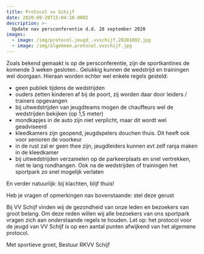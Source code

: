 ```yaml
---
title: Protocol vv Schijf
date: 2020-09-28T15:04:10.000Z
description: >-
  Update nav persconferentie d.d. 28 september 2020
images:
  - image: /img/protocol.jeugd_.vvschijf.20201002.jpg
  - image: /img/algemeen.protocol.vvschijf.jpg
---
```


Zoals bekend gemaakt is op de persconferentie, zijn de sportkantines de komende 3 weken gesloten.. Gelukkig kunnen de wedstrijd en trainingen wel doorgaan. Hieraan worden echter wel enkele regels gesteld:
 
* geen publiek tijdens de wedstrijden
* ouders zetten kinderen af bij de poort, zij worden  daar door leiders / trainers opgevangen
* bij uitwedstrijden van jeugdteams mogen de chauffeurs wel de wedstrijden bekijken (op 1,5 meter)
* mondkapjes in de auto zijn niet verplicht, maar dit wordt wel geadviseerd
* kleedkamers zijn geopend, jeugdspelers douchen thuis. Dit heeft ook voor senioren de voorkeur
* in de rust zal er geen thee  zijn, jeugdleiders kunnen evt zelf ranja maken in de kleedkamer
* bij uitwedstrijden verzamelen op de parkeerplaats en snel vertrekken, niet te lang rondhangen. Ook na de wedstrijden of trainingen het sportpark zo snel mogelijk verlaten
 
En verder natuurlijk: bij klachten, blijf thuis!
 
Heb je vragen of opmerkingen nav bovenstaande: stel deze gerust


Bij VV Schijf vinden wij de gezondheid van onze leden en bezoekers van groot belang.
Om deze reden willen wij alle bezoekers van ons sportpark vragen zich aan onderstaande regels te houden.
Let op: het protocol voor de jeugd van VV Schijf is op een aantal punten afwijkend van het algemene protocol. 
 
Met sportieve groet,
Bestuur RKVV Schijf

